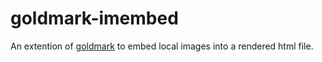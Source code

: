 # goldmark-imembed
An extention of [goldmark](https://github.com/yuin/goldmark) to embed local images into a rendered html file.
